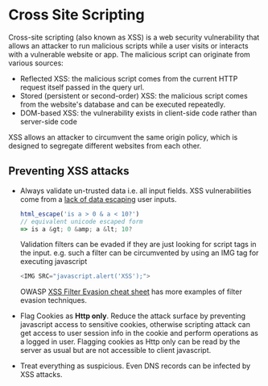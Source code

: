 # Cross Site Scripting

Cross-site scripting (also known as XSS) is a web security vulnerability that allows an attacker to run malicious scripts while a user visits or interacts with a vulnerable website or app. The malicious script can originate from various sources:

* Reflected XSS: the malicious script comes from the current HTTP request itself passed in the query url.
* Stored (persistent or second-order) XSS: the malicious script comes from the website's database and can be executed repeatedly.
* DOM-based XSS: the vulnerability exists in client-side code rather than server-side code

XSS allows an attacker to circumvent the same origin policy, which is designed to segregate different websites from each other.

## Preventing XSS attacks

* Always validate un-trusted data i.e. all input fields. XSS vulnerabilities come from a [lack of data escaping](https://blog.sqreen.com/reflected-xss/) user inputs.

    ```javascript
    html_escape('is a > 0 & a < 10?')
    // equivalent unicode escaped form
    => is a &gt; 0 &amp; a &lt; 10?
    ```

    Validation filters can be evaded if they are just looking for script tags in the input. e.g. such a filter can be circumvented by using an IMG tag for executing javascript

    ```javascript
    <IMG SRC="javascript.alert('XSS');">
    ```

    OWASP [XSS Filter Evasion cheat sheet](https://www.owasp.org/index.php/XSS_Filter_Evasion_Cheat_Sheet) has more examples of filter evasion techniques.
* Flag Cookies as **Http only**. Reduce the attack surface by preventing javascript access to sensitive cookies, otherwise scripting attack can get access to user session info in the cookie and perform operations as a logged in user. Flagging cookies as Http only can be read by the server as usual but are not accessible to client javascript.
* Treat everything as suspicious. Even DNS records can be infected by XSS attacks.